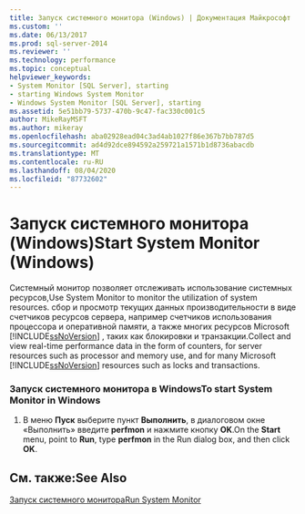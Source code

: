 ```yaml
---
title: Запуск системного монитора (Windows) | Документация Майкрософт
ms.custom: ''
ms.date: 06/13/2017
ms.prod: sql-server-2014
ms.reviewer: ''
ms.technology: performance
ms.topic: conceptual
helpviewer_keywords:
- System Monitor [SQL Server], starting
- starting Windows System Monitor
- Windows System Monitor [SQL Server], starting
ms.assetid: 5e51bb79-5737-470b-9c47-fac330c001c5
author: MikeRayMSFT
ms.author: mikeray
ms.openlocfilehash: aba02928ead04c3ad4ab1027f86e367b7bb787d5
ms.sourcegitcommit: ad4d92dce894592a259721a1571b1d8736abacdb
ms.translationtype: MT
ms.contentlocale: ru-RU
ms.lasthandoff: 08/04/2020
ms.locfileid: "87732602"
---
```

# <a name="start-system-monitor-windows"></a><span data-ttu-id="4f32d-102">Запуск системного монитора (Windows)</span><span class="sxs-lookup"><span data-stu-id="4f32d-102">Start System Monitor (Windows)</span></span>
  <span data-ttu-id="4f32d-103">Системный монитор позволяет отслеживать использование системных ресурсов,</span><span class="sxs-lookup"><span data-stu-id="4f32d-103">Use System Monitor to monitor the utilization of system resources.</span></span> <span data-ttu-id="4f32d-104">сбор и просмотр текущих данных производительности в виде счетчиков ресурсов сервера, например счетчиков использования процессора и оперативной памяти, а также многих ресурсов Microsoft [!INCLUDE[ssNoVersion](../../includes/ssnoversion-md.md)] , таких как блокировки и транзакции.</span><span class="sxs-lookup"><span data-stu-id="4f32d-104">Collect and view real-time performance data in the form of counters, for server resources such as processor and memory use, and for many Microsoft [!INCLUDE[ssNoVersion](../../includes/ssnoversion-md.md)] resources such as locks and transactions.</span></span>  
  
### <a name="to-start-system-monitor-in-windows"></a><span data-ttu-id="4f32d-105">Запуск системного монитора в Windows</span><span class="sxs-lookup"><span data-stu-id="4f32d-105">To start System Monitor in Windows</span></span>  
  
1.  <span data-ttu-id="4f32d-106">В меню **Пуск** выберите пункт **Выполнить**, в диалоговом окне «Выполнить» введите **perfmon** и нажмите кнопку **OK**.</span><span class="sxs-lookup"><span data-stu-id="4f32d-106">On the **Start** menu, point to **Run**, type **perfmon** in the Run dialog box, and then click **OK**.</span></span>  
  
## <a name="see-also"></a><span data-ttu-id="4f32d-107">См. также:</span><span class="sxs-lookup"><span data-stu-id="4f32d-107">See Also</span></span>  
 [<span data-ttu-id="4f32d-108">Запуск системного монитора</span><span class="sxs-lookup"><span data-stu-id="4f32d-108">Run System Monitor</span></span>](../performance-monitor/run-system-monitor.md)  
  
  
